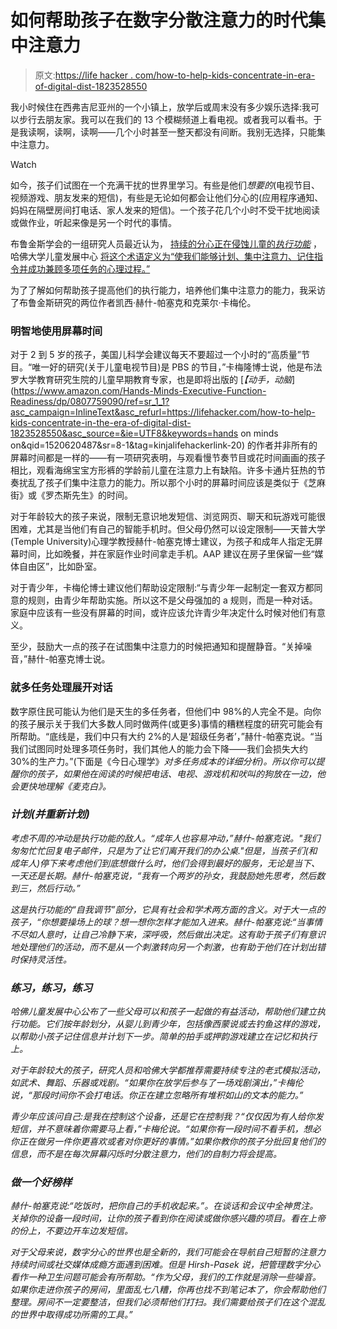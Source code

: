# 如何帮助孩子在数字分散注意力的时代集中注意力

> 原文:[https://life hacker . com/how-to-help-kids-concentrate-in-era-of-digital-dist-1823528550](https://lifehacker.com/how-to-help-kids-concentrate-in-the-era-of-digital-dist-1823528550)

我小时候住在西弗吉尼亚州的一个小镇上，放学后或周末没有多少娱乐选择:我可以步行去朋友家。我可以在我们的 13 个模糊频道上看电视。或者我可以看书。于是我读啊，读啊，读啊——几个小时甚至一整天都没有间断。我别无选择，只能集中注意力。

Watch

如今，孩子们试图在一个充满干扰的世界里学习。有些是他们*想要的*(电视节目、视频游戏、朋友发来的短信)，有些是无论如何都会让他们分心的(应用程序通知、妈妈在隔壁房间打电话、家人发来的短信)。一个孩子花几个小时不受干扰地阅读或做作业，听起来像是另一个时代的事情。

布鲁金斯学会的一组研究人员最近认为， [持续的分心正在侵蚀儿童的*执行功能*](https://www.brookings.edu/blog/education-plus-development/2018/03/01/meet-executive-function-how-to-learn-in-the-age-of-information-overload/) ，哈佛大学儿童发展中心 [将这个术语定义为“使我们能够计划、集中注意力、记住指令并成功兼顾多项任务的心理过程。”](https://developingchild.harvard.edu/science/key-concepts/executive-function/)

为了了解如何帮助孩子提高他们的执行能力，培养他们集中注意力的能力，我采访了布鲁金斯研究的两位作者凯西·赫什-帕塞克和克莱尔·卡梅伦。

### 明智地使用屏幕时间

对于 2 到 5 岁的孩子，美国儿科学会建议每天不要超过一个小时的“高质量”节目。“唯一好的研究(关于儿童电视节目)是 PBS 的节目，”卡梅隆博士说，他是布法罗大学教育研究生院的儿童早期教育专家，也是即将出版的 [*【动手，动脑*](https://www.amazon.com/Hands-Minds-Executive-Function-Readiness/dp/0807759090/ref=sr_1_1?asc_campaign=InlineText&asc_refurl=https://lifehacker.com/how-to-help-kids-concentrate-in-the-era-of-digital-dist-1823528550&asc_source=&ie=UTF8&keywords=hands on minds on&qid=1520620487&sr=8-1&tag=kinjalifehackerlink-20) 的作者并非所有的屏幕时间都是一样的——有一项研究表明，与观看慢节奏节目或花时间画画的孩子相比，观看海绵宝宝方形裤的学龄前儿童在注意力上有缺陷。许多卡通片狂热的节奏扰乱了孩子们集中注意力的能力。所以那个小时的屏幕时间应该是类似于《芝麻街》或《罗杰斯先生》的时间。

对于年龄较大的孩子来说，限制无意识地发短信、浏览网页、聊天和玩游戏可能很困难，尤其是当他们有自己的智能手机时。但父母仍然可以设定限制——天普大学(Temple University)心理学教授赫什-帕塞克博士建议，为孩子和成年人指定无屏幕时间，比如晚餐，并在家庭作业时间拿走手机。AAP 建议在房子里保留一些“媒体自由区”，比如卧室。

对于青少年，卡梅伦博士建议他们帮助设定限制:“与青少年一起制定一套双方都同意的规则，由青少年帮助实施。所以这不是父母强加的 a 规则，而是一种对话。家庭中应该有一些没有屏幕的时间，或许应该允许青少年决定什么时候对他们有意义。

至少，鼓励大一点的孩子在试图集中注意力的时候把通知和提醒静音。“关掉噪音，”赫什-帕塞克博士说。

### 就多任务处理展开对话

数字原住民可能认为他们是天生的多任务者，但他们中 98%的人完全不是。向你的孩子展示关于我们大多数人同时做两件(或更多)事情的糟糕程度的研究可能会有所帮助。“底线是，我们中只有大约 2%的人是‘超级任务者’，”赫什-帕塞克说。“当我们试图同时处理多项任务时，我们其他人的能力会下降——我们会损失大约 30%的生产力。”(下面是《今日心理学》[](https://www.psychologytoday.com/blog/brain-wise/201209/the-true-cost-multi-tasking)*对多任务成本的详细分析)。所以你可以提醒你的孩子，如果他在阅读的时候把电话、电视、游戏机和吠叫的狗放在一边，他会更快地理解《麦克白》。*

### *计划(并重新计划)*

*考虑不周的冲动是执行功能的敌人。“成年人也容易冲动，”赫什-帕塞克说。"我们匆匆忙忙回复电子邮件，只是为了让它们离开我们的办公桌."但是，当孩子们(和成年人)停下来考虑他们到底想做什么时，他们会得到最好的服务，无论是当下、一天还是长期。赫什-帕塞克说，“我有一个两岁的孙女，我鼓励她先思考，然后数到三，*然后*行动。”*

*这是执行功能的“自我调节”部分，它具有社会和学术两方面的含义。对于大一点的孩子，“你想要操场上的球？想一想你怎样才能加入进来。赫什-帕塞克说:“当事情不尽如人意时，让自己冷静下来，深呼吸，然后做出决定。这有助于孩子们有意识地处理他们的活动，而不是从一个刺激转向另一个刺激，也有助于他们在计划出错时保持灵活性。*

### *练习，练习，练习*

*哈佛儿童发展中心公布了一些父母可以和孩子一起做的有益活动，帮助他们建立执行功能。它们按年龄划分，从婴儿到青少年，包括像西蒙说或去钓鱼这样的游戏，以帮助小孩子记住信息并计划下一步。简单的拍手或押韵游戏建立在记忆和执行上。*

*对于年龄较大的孩子，研究人员和哈佛大学都推荐需要持续专注的老式模拟活动，如武术、舞蹈、乐器或戏剧。“如果你在放学后参与了一场戏剧演出，”卡梅伦说，“那段时间你不会打电话。你正在建立忽略所有堆积如山的文本的能力。”*

*青少年应该问自己:是我在控制这个设备，还是它在控制我？“仅仅因为有人给你发短信，并不意味着你需要马上看，”卡梅伦说。“如果你有一段时间不看手机，想必你正在做另一件你更喜欢或者对你更好的事情。”如果你教你的孩子分批回复他们的信息，而不是在每次屏幕闪烁时分散注意力，他们的自制力将会提高。*

### ***做一个好榜样***

*赫什-帕塞克说:“吃饭时，把你自己的手机收起来。”。在谈话和会议中全神贯注。关掉你的设备一段时间，让你的孩子看到你在阅读或做你感兴趣的项目。看在上帝的份上，不要边开车边发短信。*

*对于父母来说，数字分心的世界也是全新的，我们可能会在导航自己短暂的注意力持续时间或社交媒体成瘾方面遇到困难。但是 Hirsh-Pasek 说，把管理数字分心看作一种卫生问题可能会有所帮助。“作为父母，我们的工作就是消除一些噪音。如果你走进你孩子的房间，里面乱七八糟，你再也找不到笔记本了，你会帮助他们整理。房间不一定要整洁，但我们必须帮他们打扫。我们需要给孩子们在这个混乱的世界中取得成功所需的工具。”*